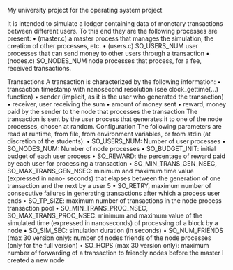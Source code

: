 My university project for the operating system project

It is intended to simulate a ledger containing data of monetary transactions between different users. To this end they are
the following processes are present:
• (master.c) a master process that manages the simulation, the creation of other processes, etc.
• (users.c) SO_USERS_NUM user processes that can send money to other users through a transaction
• (nodes.c) SO_NODES_NUM node processes that process, for a fee, received transactions.

Transactions
A transaction is characterized by the following information:
• transaction timestamp with nanosecond resolution (see clock_gettime(...) function)
• sender (implicit, as it is the user who generated the transaction)
• receiver, user receiving the sum
• amount of money sent
• reward, money paid by the sender to the node that processes the transaction
The transaction is sent by the user process that generates it to one of the node processes, chosen at random.
​
Configuration
The following parameters are read at runtime, from file, from environment variables, or from stdin (at discretion
of the students):
• SO_USERS_NUM: Number of user processes
• SO_NODES_NUM: Number of node processes
• SO_BUDGET_INIT: initial budget of each user process
• SO_REWARD: the percentage of reward paid by each user for processing a transaction
• SO_MIN_TRANS_GEN_NSEC, SO_MAX_TRANS_GEN_NSEC: minimum and maximum time value (expressed in nano-
seconds) that elapses between the generation of one transaction and the next by a user
5
• SO_RETRY, maximum number of consecutive failures in generating transactions after which a process
user ends
• SO_TP_SIZE: maximum number of transactions in the node process transaction pool
• SO_MIN_TRANS_PROC_NSEC, SO_MAX_TRANS_PROC_NSEC: minimum and maximum value of the simulated time (expressed
in nanoseconds) of processing of a block by a node
• SO_SIM_SEC: simulation duration (in seconds)
• SO_NUM_FRIENDS (max 30 version only): number of nodes friends of the node processes (only for the full version)
• SO_HOPS (max 30 version only): maximum number of forwarding of a transaction to friendly nodes before the
master I created a new node
